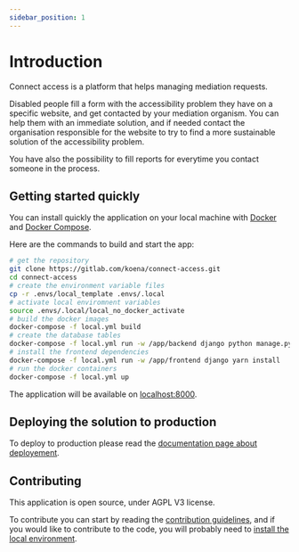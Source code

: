 ```yaml
---
sidebar_position: 1
---
```


# Introduction

Connect access is a platform that helps managing mediation requests.

Disabled people fill a form with the accessibility problem they have on a specific website, and get contacted by your mediation organism. You can help them with an immediate solution, and if needed contact the organisation responsible for the website to try to find a more sustainable solution of the accessibility problem.

You have also the possibility to fill reports for everytime you contact someone in the process.

## Getting started quickly

You can install quickly the application on your local machine with [Docker](https://docs.docker.com/get-docker/) and [Docker Compose](https://docs.docker.com/compose/install/).

Here are the commands to build and start the app:

```bash
# get the repository
git clone https://gitlab.com/koena/connect-access.git
cd connect-access
# create the environment variable files
cp -r .envs/local_template .envs/.local
# activate local enviromnent variables
source .envs/.local/local_no_docker_activate
# build the docker images
docker-compose -f local.yml build
# create the database tables
docker-compose -f local.yml run -w /app/backend django python manage.py migrate
# install the frontend dependencies
docker-compose -f local.yml run -w /app/frontend django yarn install
# run the docker containers
docker-compose -f local.yml up
```

The application will be available on [localhost:8000](http://localhost:8000).

## Deploying the solution to production

To deploy to production please read the [documentation page about deployement](./user-documentation/deployement.mdx).

## Contributing

This application is open source, under AGPL V3 license.

To contribute you can start by reading the [contribution guidelines](./developer-documentation/contributing.md), and if you would like to contribute to the code, you will probably need to [install the local environment](./developer-documentation/local-environment.mdx).
